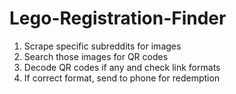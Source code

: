 # Lego-Registration-Finder
1. Scrape specific subreddits for images
2. Search those images for QR codes
3. Decode QR codes if any and check link formats
4. If correct format, send to phone for redemption
